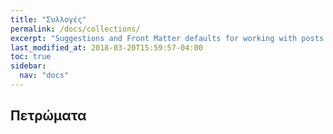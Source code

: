```yaml
---
title: "Συλλογές"
permalink: /docs/collections/
excerpt: "Suggestions and Front Matter defaults for working with posts."
last_modified_at: 2018-03-20T15:59:57-04:00
toc: true
sidebar: 
  nav: "docs"
---
```


## Πετρώματα
